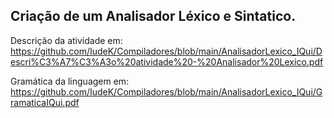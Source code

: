 <h2>Criação de um Analisador Léxico e Sintatico.</h2>

Descrição da atividade em: https://github.com/IudeK/Compiladores/blob/main/AnalisadorLexico_IQui/Descri%C3%A7%C3%A3o%20atividade%20-%20Analisador%20Lexico.pdf

Gramática da linguagem em: 
https://github.com/IudeK/Compiladores/blob/main/AnalisadorLexico_IQui/GramaticaIQui.pdf
